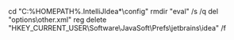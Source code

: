 cd "C:%HOMEPATH%\.IntelliJIdea*\config"
rmdir "eval" /s /q
del "options\other.xml"
reg delete "HKEY_CURRENT_USER\Software\JavaSoft\Prefs\jetbrains\idea" /f
